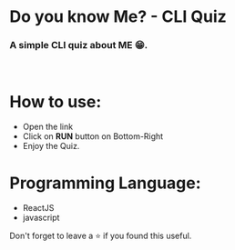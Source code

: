 # Do you know Me? - CLI Quiz
### A simple CLI quiz about ME 😁.
<br/>

# How to use:
 - Open the link
 - Click on **RUN** button on Bottom-Right
 - Enjoy the Quiz.

# Programming Language:
 - ReactJS
 - javascript 

Don't forget to leave a ⭐ if you found this useful.
